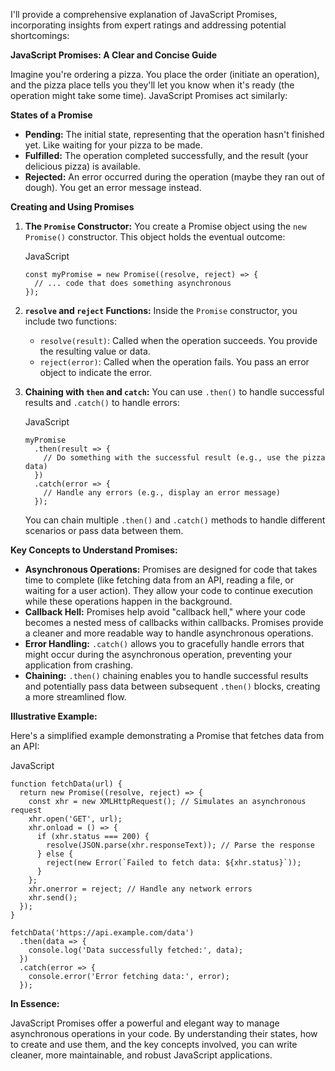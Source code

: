 I'll provide a comprehensive explanation of JavaScript Promises, incorporating insights from expert ratings and addressing potential shortcomings:

**JavaScript Promises: A Clear and Concise Guide**

Imagine you're ordering a pizza. You place the order (initiate an operation), and the pizza place tells you they'll let you know when it's ready (the operation might take some time). JavaScript Promises act similarly:

**States of a Promise**

- **Pending:** The initial state, representing that the operation hasn't finished yet. Like waiting for your pizza to be made.
- **Fulfilled:** The operation completed successfully, and the result (your delicious pizza) is available.
- **Rejected:** An error occurred during the operation (maybe they ran out of dough). You get an error message instead.

**Creating and Using Promises**

1. **The `Promise` Constructor:** You create a Promise object using the `new Promise()` constructor. This object holds the eventual outcome:
    
    JavaScript
    
    ```
    const myPromise = new Promise((resolve, reject) => {
      // ... code that does something asynchronous
    });
    ```
    
2. **`resolve` and `reject` Functions:** Inside the `Promise` constructor, you include two functions:
    
    - `resolve(result)`: Called when the operation succeeds. You provide the resulting value or data.
    - `reject(error)`: Called when the operation fails. You pass an error object to indicate the error.
3. **Chaining with `then` and `catch`:** You can use `.then()` to handle successful results and `.catch()` to handle errors:
    
    JavaScript
    
    ```
    myPromise
      .then(result => {
        // Do something with the successful result (e.g., use the pizza data)
      })
      .catch(error => {
        // Handle any errors (e.g., display an error message)
      });
    ```
    
    You can chain multiple `.then()` and `.catch()` methods to handle different scenarios or pass data between them.
    

**Key Concepts to Understand Promises:**

- **Asynchronous Operations:** Promises are designed for code that takes time to complete (like fetching data from an API, reading a file, or waiting for a user action). They allow your code to continue execution while these operations happen in the background.
- **Callback Hell:** Promises help avoid "callback hell," where your code becomes a nested mess of callbacks within callbacks. Promises provide a cleaner and more readable way to handle asynchronous operations.
- **Error Handling:** `.catch()` allows you to gracefully handle errors that might occur during the asynchronous operation, preventing your application from crashing.
- **Chaining:** `.then()` chaining enables you to handle successful results and potentially pass data between subsequent `.then()` blocks, creating a more streamlined flow.

**Illustrative Example:**

Here's a simplified example demonstrating a Promise that fetches data from an API:

JavaScript

```
function fetchData(url) {
  return new Promise((resolve, reject) => {
    const xhr = new XMLHttpRequest(); // Simulates an asynchronous request
    xhr.open('GET', url);
    xhr.onload = () => {
      if (xhr.status === 200) {
        resolve(JSON.parse(xhr.responseText)); // Parse the response
      } else {
        reject(new Error(`Failed to fetch data: ${xhr.status}`));
      }
    };
    xhr.onerror = reject; // Handle any network errors
    xhr.send();
  });
}

fetchData('https://api.example.com/data')
  .then(data => {
    console.log('Data successfully fetched:', data);
  })
  .catch(error => {
    console.error('Error fetching data:', error);
  });
```

**In Essence:**

JavaScript Promises offer a powerful and elegant way to manage asynchronous operations in your code. By understanding their states, how to create and use them, and the key concepts involved, you can write cleaner, more maintainable, and robust JavaScript applications.